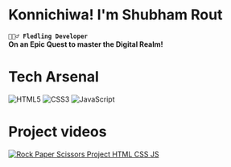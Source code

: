# Konnichiwa! I'm Shubham Rout

**`🧙🏻‍♂️ Fledling Developer`**<br>
**On an Epic Quest to master the Digital Realm!**<br>

# Tech Arsenal
![HTML5](https://img.shields.io/badge/html5-%23E34F26.svg?style=for-the-badge&logo=html5&logoColor=white)
![CSS3](https://img.shields.io/badge/css3-%231572B6.svg?style=for-the-badge&logo=css3&logoColor=white)
![JavaScript](https://img.shields.io/badge/javascript-%23323330.svg?style=for-the-badge&logo=javascript&logoColor=%23F7DF1E)

# Project videos
[![Rock Paper Scissors Project HTML CSS JS](https://ytcards.demolab.com/?id=kYoBxJdtXTU&title=Rock+Paper+Scissors+Project+HTML+CSS+JS&lang=en&timestamp=1727807400&background_color=%230d1117&title_color=%23ffffff&stats_color=%23dedede&max_title_lines=1&width=250&border_radius=5&duration=436 "Rock Paper Scissors Project HTML CSS JS")](https://youtu.be/kYoBxJdtXTU?si=JpsySfuLJFA7F8Ea)
